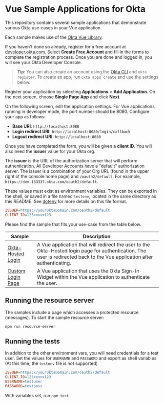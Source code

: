 # Vue Sample Applications for Okta

This repository contains several sample applications that demonstrate various Okta use-cases in your Vue application.

Each sample makes use of the [Okta Vue Library][].

If you haven't done so already, register for a free account at [developer.okta.com](https://developer.okta.com/). Select **Create Free Account** and fill in the forms to complete the registration process. Once you are done and logged in, you will see your Okta Developer Console. 

> **Tip**: You can also create an account using the [Okta CLI](https://github.com/oktadeveloper/okta-cli) and `okta register`. To create an app, run `okta apps create` and use the settings below.

Register your application by selecting **Applications** > **Add Application**. On the next screen, choose **Single Page App** and click **Next**.

On the following screen, edit the application settings. For Vue applications running in developer mode, the port number should be 8080. Configure your app as follows:

* **Base URI**: `http://localhost:8080`
* **Login redirect URI**: `http://localhost:8080/login/callback` 
* **Logout redirect URI**: `http://localhost:8080` 

Once you have completed the form, you will be given a **client ID**. You will also need the **issuer** value for your Okta org. 

The **issuer** is the URL of the authorization server that will perform authentication.  All Developer Accounts have a "default" authorization server.  The issuer is a combination of your Org URL (found in the upper right of the console home page) and `/oauth2/default`. For example, `https://dev-133337.okta.com/oauth2/default`.

These values must exist as environment variables. They can be exported in the shell, or saved in a file named `testenv`, located in the same directory as this README. See [dotenv](https://www.npmjs.com/package/dotenv) for more details on this file format.

```ini
ISSUER=https://yourOktaDomain.com/oauth2/default
CLIENT_ID=123xxxxx123
```

Please find the sample that fits your use-case from the table below.

| Sample | Description |
|--------|-------------|
| [Okta-Hosted Login](/okta-hosted-login) | A Vue application that will redirect the user to the Okta-Hosted login page for authentication.  The user is redirected back to the Vue application after authenticating. |
| [Custom Login Page](/custom-login) | A Vue application that uses the Okta Sign-In Widget within the Vue application to authenticate the user. |

[Okta Vue Library]: https://github.com/okta/okta-oidc-js/tree/master/packages/okta-vue

## Running the resource server
The samples include a page which accesses a protected resource (messages). To start the sample resource server:

```
npm run resource-server
```

## Running the tests

In addition to the other environment vars, you will need credentials for a test user.
Set the values for `USERNAME` and `PASSWORD` and export as shell variables.
(At this time, the `testenv` file is not supported)

```ini
ISSUER=https://yourOktaDomain.com/oauth2/default
CLIENT_ID=123xxxxx123
USERNAME=testuser
PASSWORD=testpass
```

With variables set, run `npm test`

